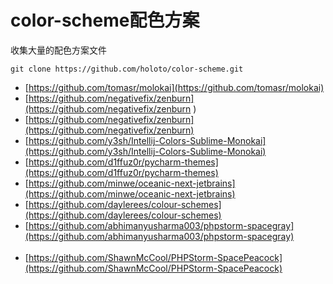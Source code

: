 # color-scheme配色方案
收集大量的配色方案文件

`git clone https://github.com/holoto/color-scheme.git`
+ [https://github.com/tomasr/molokai](https://github.com/tomasr/molokai)<br>
+ [https://github.com/negativefix/zenburn](https://github.com/negativefix/zenburn
)<br>
+ [https://github.com/negativefix/zenburn](https://github.com/negativefix/zenburn)<br>
+ [https://github.com/y3sh/Intellij-Colors-Sublime-Monokai](https://github.com/y3sh/Intellij-Colors-Sublime-Monokai)<br>
+ [https://github.com/d1ffuz0r/pycharm-themes](https://github.com/d1ffuz0r/pycharm-themes)<br>
+ [https://github.com/minwe/oceanic-next-jetbrains](https://github.com/minwe/oceanic-next-jetbrains)<br>
+ [https://github.com/daylerees/colour-schemes](https://github.com/daylerees/colour-schemes)<br>
+ [https://github.com/abhimanyusharma003/phpstorm-spacegray](https://github.com/abhimanyusharma003/phpstorm-spacegray)<br><br>
+ [https://github.com/ShawnMcCool/PHPStorm-SpacePeacock](https://github.com/ShawnMcCool/PHPStorm-SpacePeacock)<br>




